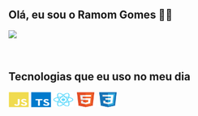 ## Olá, eu sou o Ramom Gomes 👋🏿

<a href="https://www.linkedin.com/in/ramomgomes/" target="_blank"><img src="https://img.shields.io/badge/-LinkedIn-%230077B5?style=for-the-badge&logo=linkedin&logoColor=white" target="_blank"></a> 

<div>
    <img height="180em" alt="" src="https://github-readme-stats.vercel.app/api?username=Ramom-Gomes&show_icons=true&theme=dracula&count_private=true" />
    <img height="180em" alt="" src="https://github-readme-stats.vercel.app/api/top-langs/?username=Ramom-Gomes&layout=compact" />
</div>

## Tecnologias que eu uso no meu dia

<div>
  <img align="center" alt="Rafa-Js" height="30" width="40" src="https://raw.githubusercontent.com/devicons/devicon/master/icons/javascript/javascript-plain.svg">
  <img align="center" alt="Rafa-Ts" height="30" width="40" src="https://raw.githubusercontent.com/devicons/devicon/master/icons/typescript/typescript-plain.svg">
  <img align="center" alt="Rafa-React" height="30" width="40" src="https://raw.githubusercontent.com/devicons/devicon/master/icons/react/react-original.svg">
  <img align="center" alt="Rafa-HTML" height="30" width="40" src="https://raw.githubusercontent.com/devicons/devicon/master/icons/html5/html5-original.svg">
  <img align="center" alt="Rafa-CSS" height="30" width="40" src="https://raw.githubusercontent.com/devicons/devicon/master/icons/css3/css3-original.svg">
</div>
